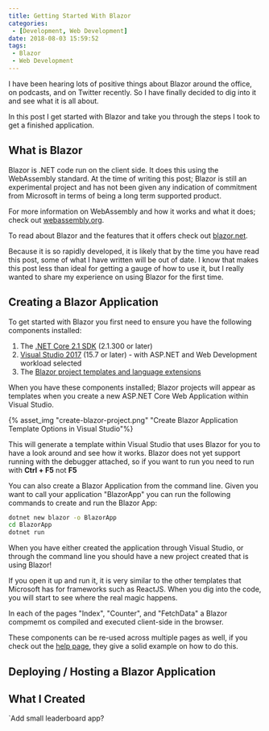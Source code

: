 ```yaml
---
title: Getting Started With Blazor
categories:
 - [Development, Web Development]
date: 2018-08-03 15:59:52
tags:
 - Blazor
 - Web Development
---
```


I have been hearing lots of positive things about Blazor around the office, on podcasts, and on Twitter recently. So I have finally decided to dig into it and see what it is all about.

In this post I get started with Blazor and take you through the steps I took to get a finished application.
<!-- more --> 

## What is Blazor

Blazor is .NET code run on the client side. It does this using the WebAssembly standard. At the time of writing this post; Blazor is still an experimental project and has not been given any indication of commitment from Microsoft in terms of being a long term supported product.

For more information on WebAssembly and how it works and what it does; check out [webassembly.org](https://webassembly.org/).

To read about Blazor and the features that it offers check out [blazor.net](https://blazor.net/).

Because it is so rapidly developed, it is likely that by the time you have read this post, some of what I have written will be out of date. I know that makes this post less than ideal for getting a gauge of how to use it, but I really wanted to share my experience on using Blazor for the first time.

## Creating a Blazor Application

To get started with Blazor you first need to ensure you have the following components installed:

1. The [.NET Core 2.1 SDK](https://go.microsoft.com/fwlink/?linkid=873092) (2.1.300 or later)
1. [Visual Studio 2017](https://go.microsoft.com/fwlink/?linkid=873093) (15.7 or later) - with ASP.NET and Web Development workload selected
1. The [Blazor project templates and language extensions](https://go.microsoft.com/fwlink/?linkid=870389)

When you have these components installed; Blazor projects will appear as templates when you create a new ASP.NET Core Web Application within Visual Studio.

{% asset_img "create-blazor-project.png" "Create Blazor Application Template Options in Visual Studio"%}

This will generate a template within Visual Studio that uses Blazor for you to have a look around and see how it works. Blazor does not yet support running with the debugger attached, so if you want to run you need to run with **Ctrl + F5** not **F5**

You can also create a Blazor Application from the command line. Given you want to call your application "BlazorApp" you can run the following commands to create and run the Blazor App:

```cmd
dotnet new blazor -o BlazorApp
cd BlazorApp
dotnet run
```

When you have either created the application through Visual Studio, or through the command line you should have a new project created that is using Blazor!

If you open it up and run it, it is very similar to the other templates that Microsoft has for frameworks such as ReactJS. When you dig into the code, you will start to see where the real magic happens.

In each of the pages "Index", "Counter", and "FetchData" a Blazor compmemt os compiled and executed client-side in the browser.

These components can be re-used across multiple pages as well, if you check out the [help page](https://blazor.net/docs/tutorials/build-your-first-blazor-app.html#build-components), they give a solid example on how to do this.

## Deploying / Hosting a Blazor Application

## What I Created

`Add small leaderboard app?